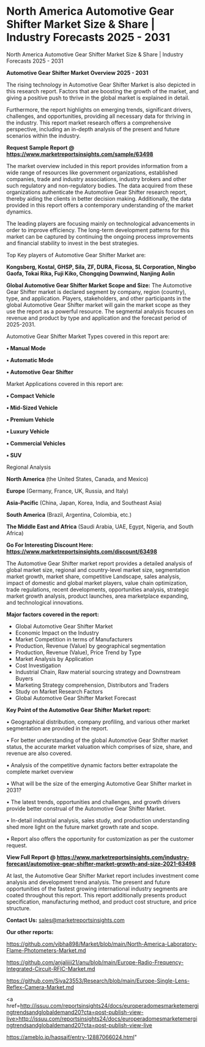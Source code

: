 # North America Automotive Gear Shifter Market Size & Share | Industry Forecasts 2025 - 2031
 North America Automotive Gear Shifter Market Size & Share | Industry Forecasts 2025 - 2031

<Strong> Automotive Gear Shifter Market Overview 2025 - 2031</strong>

The rising technology in Automotive Gear Shifter Market is also depicted in this research report. Factors that are boosting the growth of the market, and giving a positive push to thrive in the global market is explained in detail.

Furthermore, the report highlights on emerging trends, significant drivers, challenges, and opportunities, providing all necessary data for thriving in the industry. This report market research offers a comprehensive perspective, including an in-depth analysis of the present and future scenarios within the industry.

<strong>Request Sample Report @ <a href=https://www.marketreportsinsights.com/sample/63498>https://www.marketreportsinsights.com/sample/63498</a></strong>

The market overview included in this report provides information from a wide range of resources like government organizations, established companies, trade and industry associations, industry brokers and other such regulatory and non-regulatory bodies. The data acquired from these organizations authenticate the Automotive Gear Shifter research report, thereby aiding the clients in better decision making. Additionally, the data provided in this report offers a contemporary understanding of the market dynamics.

The leading players are focusing mainly on technological advancements in order to improve efficiency. The long-term development patterns for this market can be captured by continuing the ongoing process improvements and financial stability to invest in the best strategies.

Top Key players of Automotive Gear Shifter Market are:

<strong>Kongsberg, Kostal, GHSP, Sila, ZF, DURA, Ficosa, SL Corporation, Ningbo Gaofa, Tokai Rika, Fuji Kiko, Chongqing Downwind, Nanjing Aolin</strong>

<strong><b>Global Automotive Gear Shifter Market Scope and Size:</b></strong>
The Automotive Gear Shifter market is declared segment by company, region (country), type, and application. Players, stakeholders, and other participants in the global Automotive Gear Shifter market will gain the market scope as they use the report as a powerful resource. The segmental analysis focuses on revenue and product by type and application and the forecast period of 2025-2031.

Automotive Gear Shifter Market Types covered in this report are:

<strong>• Manual Mode

• Automatic Mode

• Automotive Gear Shifter</strong>

Market Applications covered in this report are:

<strong>• Compact Vehicle

• Mid-Sized Vehicle

• Premium Vehicle

• Luxury Vehicle

• Commercial Vehicles

• SUV</strong> 

Regional Analysis

<strong>North America</strong> (the United States, Canada, and Mexico)

<strong>Europe</strong> (Germany, France, UK, Russia, and Italy)

<strong>Asia-Pacific</strong> (China, Japan, Korea, India, and Southeast Asia)

<strong>South America</strong> (Brazil, Argentina, Colombia, etc.)

<strong>The Middle East and Africa</strong> (Saudi Arabia, UAE, Egypt, Nigeria, and South Africa)

<strong>Go For Interesting Discount Here: <a href=https://www.marketreportsinsights.com/discount/63498>https://www.marketreportsinsights.com/discount/63498</a></strong>

The Automotive Gear Shifter market report provides a detailed analysis of global market size, regional and country-level market size, segmentation market growth, market share, competitive Landscape, sales analysis, impact of domestic and global market players, value chain optimization, trade regulations, recent developments, opportunities analysis, strategic market growth analysis, product launches, area marketplace expanding, and technological innovations.

<strong><b>Major factors covered in the report:</b></strong>
<ul>
  <li>Global Automotive Gear Shifter Market </li>
  <li>Economic Impact on the Industry</li>
  <li>Market Competition in terms of Manufacturers</li>
  <li>Production, Revenue (Value) by geographical segmentation</li>
  <li>Production, Revenue (Value), Price Trend by Type</li>
  <li>Market Analysis by Application</li>
  <li>Cost Investigation</li>
  <li>Industrial Chain, Raw material sourcing strategy and Downstream Buyers</li>
  <li>Marketing Strategy comprehension, Distributors and Traders</li>
  <li>Study on Market Research Factors</li>
  <li>Global Automotive Gear Shifter Market Forecast</li>
</ul>

<strong><b>Key Point of the Automotive Gear Shifter Market report:</b></strong>

• Geographical distribution, company profiling, and various other market segmentation are provided in the report.

• For better understanding of the global Automotive Gear Shifter market status, the accurate market valuation which comprises of size, share, and revenue are also covered.

• Analysis of the competitive dynamic factors better extrapolate the complete market overview

• What will be the size of the emerging Automotive Gear Shifter market in 2031?

• The latest trends, opportunities and challenges, and growth drivers provide better construal of the Automotive Gear Shifter Market.

• In-detail industrial analysis, sales study, and production understanding shed more light on the future market growth rate and scope.

• Report also offers the opportunity for customization as per the customer request.

<strong><b>View Full Report @ <a href=https://www.marketreportsinsights.com/industry-forecast/automotive-gear-shifter-market-growth-and-size-2021-63498>https://www.marketreportsinsights.com/industry-forecast/automotive-gear-shifter-market-growth-and-size-2021-63498</a></b></strong>


At last, the Automotive Gear Shifter Market report includes investment come analysis and development trend analysis. The present and future opportunities of the fastest growing international industry segments are coated throughout this report. This report additionally presents product specification, manufacturing method, and product cost structure, and price structure.

<strong>Contact Us:</strong>
sales@marketreportsinsights.com

<strong>Our other reports:</strong>

<a href=https://github.com/vibha898/Market/blob/main/North-America-Laboratory-Flame-Photometers-Market.md>https://github.com/vibha898/Market/blob/main/North-America-Laboratory-Flame-Photometers-Market.md</a>

<a href=https://github.com/anjaliiii21/anu/blob/main/Europe-Radio-Frequency-Integrated-Circuit-RFIC-Market.md>https://github.com/anjaliiii21/anu/blob/main/Europe-Radio-Frequency-Integrated-Circuit-RFIC-Market.md</a>

<a href=https://github.com/Siya23553/Research/blob/main/Europe-Single-Lens-Reflex-Camera-Market.md>https://github.com/Siya23553/Research/blob/main/Europe-Single-Lens-Reflex-Camera-Market.md</a>

<a href=http://issuu.com/reportsinsights24/docs/europeradomesmarketemergingtrendsandglobaldemand20?cta=post-publish-view-live>http://issuu.com/reportsinsights24/docs/europeradomesmarketemergingtrendsandglobaldemand20?cta=post-publish-view-live</a>

<a href=https://ameblo.jp/haqsaif/entry-12887066024.html>https://ameblo.jp/haqsaif/entry-12887066024.html</a>"
